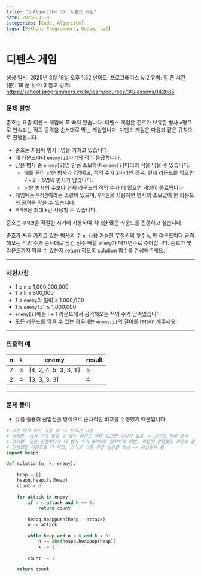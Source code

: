 ```yaml
---
title: "🧠 Algorithm 35: 디펜스 게임"
date: 2025-03-19
categories: [Code, Algorithm]
tags: [Python, Programmers, Queue, Lv2]
---
```


# 디펜스 게임

생성 일시: 2025년 3월 19일 오후 1:52
난이도: 프로그래머스 lv.2
유형: 힙
푼 시간 (분): 18
푼 횟수: 2
참고 링크: https://school.programmers.co.kr/learn/courses/30/lessons/142085

### **문제 설명**

준호는 요즘 디펜스 게임에 푹 빠져 있습니다. 디펜스 게임은 준호가 보유한 병사 `n`명으로 연속되는 적의 공격을 순서대로 막는 게임입니다. 디펜스 게임은 다음과 같은 규칙으로 진행됩니다.

- 준호는 처음에 병사 `n`명을 가지고 있습니다.
- 매 라운드마다 `enemy[i]`마리의 적이 등장합니다.
- 남은 병사 중 `enemy[i]`명 만큼 소모하여 `enemy[i]`마리의 적을 막을 수 있습니다.
    - 예를 들어 남은 병사가 7명이고, 적의 수가 2마리인 경우, 현재 라운드를 막으면 7 - 2 = 5명의 병사가 남습니다.
    - 남은 병사의 수보다 현재 라운드의 적의 수가 더 많으면 게임이 종료됩니다.
- 게임에는 `무적권`이라는 스킬이 있으며, `무적권`을 사용하면 병사의 소모없이 한 라운드의 공격을 막을 수 있습니다.
- `무적권`은 최대 `k`번 사용할 수 있습니다.

준호는 `무적권`을 적절한 시기에 사용하여 최대한 많은 라운드를 진행하고 싶습니다.

준호가 처음 가지고 있는 병사의 수 `n`, 사용 가능한 무적권의 횟수 `k`, 매 라운드마다 공격해오는 적의 수가 순서대로 담긴 정수 배열 `enemy`가 매개변수로 주어집니다. 준호가 몇 라운드까지 막을 수 있는지 return 하도록 solution 함수를 완성해주세요.

---

### 제한사항

- 1 ≤ `n` ≤ 1,000,000,000
- 1 ≤ `k` ≤ 500,000
- 1 ≤ `enemy`의 길이 ≤ 1,000,000
- 1 ≤ `enemy[i]` ≤ 1,000,000
- `enemy[i]`에는 i + 1 라운드에서 공격해오는 적의 수가 담겨있습니다.
- 모든 라운드를 막을 수 있는 경우에는 `enemy[i]`의 길이를 return 해주세요.

---

### 입출력 예

| n | k | enemy | result |
| --- | --- | --- | --- |
| 7 | 3 | [4, 2, 4, 5, 3, 3, 1] | 5 |
| 2 | 4 | [3, 3, 3, 3] | 4 |

---

### 문제 풀이

- 큐를 활용해 선입선출 방식으로 순차적인 비교를 수행했기 때문입니다.

```python
# 가장 병사 수가 많을 때 -> 무적권 사용
# 하지만, 병사 수가 닿을 수 없는 라운드 멀리 있으면 의미가 없음 -> 쓰기도 전에 끝남
# 그러면, 일단 진행하다가 내 병사 수가 0이하로 떨어지게 되면, 이전에 진행했던 라운드 중에서 가장 높은 거에 무적권을 썼다 가정 -> 그 만큼 복구
# 진행했던 라운드를 다 저장, 그리고 그중 가장 높은걸 꺼냄 -> 우선순위 큐
import heapq

def solution(n, k, enemy):
    
    heap = []
    heapq.heapify(heap)
    count = 0
    
    for attack in enemy:
        if n < attack and k == 0:
            return count
        
        heapq.heappush(heap, -attack)
        n -= attack
        
        while heap and n < 0 and k > 0:
            n += abs(heapq.heappop(heap))
            k -= 1
        
        count += 1
    
    return count
```